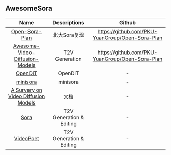 ## AwesomeSora

| Name | Descriptions | Github|
|:-----:|:-----:|:-----:|
| [Open-Sora-Plan](https://github.com/PKU-YuanGroup/Open-Sora-Plan)  | 北大Sora复现 | https://github.com/PKU-YuanGroup/Open-Sora-Plan|
| [Awesome-Video-Diffusion-Models](https://github.com/ChenHsing/Awesome-Video-Diffusion-Models/tree/main)  | T2V Generation | https://github.com/PKU-YuanGroup/Open-Sora-Plan|
| [OpenDiT](https://github.com/NUS-HPC-AI-Lab/OpenDiT)  | OpenDiT | -|
| [minisora](https://github.com/mini-sora/minisora)  | minisora | -|
| [A Survery on Video Diffusion Models](https://aicarrier.feishu.cn/file/Ds0BbCAo6oTazdxxo3Zciw1Nnne)  | 文档 | -|
| [Sora](https://openai.com/sora)  | T2V Generation & Editing | -|
| [VideoPoet](https://blog.research.google/2023/12/videopoet-large-language-model-for-zero.html)  | T2V Generation & Editing | -|
